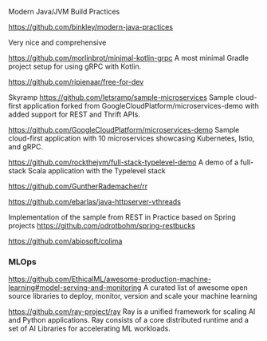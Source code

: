Modern Java/JVM Build Practices

https://github.com/binkley/modern-java-practices

Very nice and comprehensive

https://github.com/morlinbrot/minimal-kotlin-grpc A most minimal Gradle project setup for using gRPC with Kotlin.

https://github.com/ripienaar/free-for-dev

Skyramp https://github.com/letsramp/sample-microservices Sample cloud-first application forked from GoogleCloudPlatform/microservices-demo with added support for REST and Thrift APIs.

https://github.com/GoogleCloudPlatform/microservices-demo Sample cloud-first application with 10 microservices showcasing Kubernetes, Istio, and gRPC.

https://github.com/rockthejvm/full-stack-typelevel-demo A demo of a full-stack Scala application with the Typelevel stack  

https://github.com/GuntherRademacher/rr

https://github.com/ebarlas/java-httpserver-vthreads

Implementation of the sample from REST in Practice based on Spring projects
 https://github.com/odrotbohm/spring-restbucks

https://github.com/abiosoft/colima


### MLOps
https://github.com/EthicalML/awesome-production-machine-learning#model-serving-and-monitoring A curated list of awesome open source libraries to deploy, monitor, version and scale your machine learning

https://github.com/ray-project/ray Ray is a unified framework for scaling AI and Python applications. Ray consists of a core distributed runtime and a set of AI Libraries for accelerating ML workloads.




